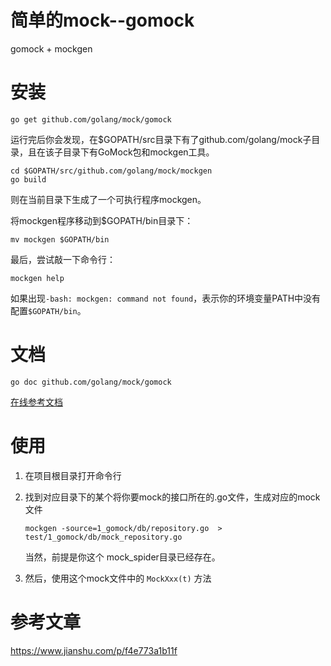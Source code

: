 # 简单的mock--gomock
gomock + mockgen

# 安装
```shell script
go get github.com/golang/mock/gomock
```
运行完后你会发现，在$GOPATH/src目录下有了github.com/golang/mock子目录，且在该子目录下有GoMock包和mockgen工具。
```shell script
cd $GOPATH/src/github.com/golang/mock/mockgen
go build
```
则在当前目录下生成了一个可执行程序mockgen。

将mockgen程序移动到$GOPATH/bin目录下：
```
mv mockgen $GOPATH/bin
```
最后，尝试敲一下命令行：
```shell script
mockgen help
```
如果出现`-bash: mockgen: command not found`，表示你的环境变量PATH中没有配置`$GOPATH/bin`。


# 文档
```
go doc github.com/golang/mock/gomock
```
[在线参考文档](https://link.jianshu.com/?t=http://godoc.org/github.com/golang/mock/gomock)

# 使用
1. 在项目根目录打开命令行
2. 找到对应目录下的某个将你要mock的接口所在的.go文件，生成对应的mock文件
    ```
    mockgen -source=1_gomock/db/repository.go  > test/1_gomock/db/mock_repository.go
    ```
    当然，前提是你这个 mock_spider目录已经存在。

3. 然后，使用这个mock文件中的 `MockXxx(t)` 方法

# 参考文章
https://www.jianshu.com/p/f4e773a1b11f